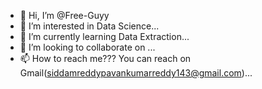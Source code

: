- 👋 Hi, I’m @Free-Guyy
- 👀 I’m interested in Data Science...
- 🌱 I’m currently learning Data Extraction...
- 💞️ I’m looking to collaborate on ...
- 📫 How to reach me??? You can reach on Gmail(siddamreddypavankumarreddy143@gmail.com)...

<!---
Free-Guyy/Free-Guyy is a ✨ special ✨ repository because its `README.md` (this file) appears on your GitHub profile.
You can click the Preview link to take a look at your changes.
--->
